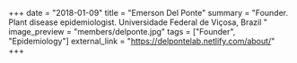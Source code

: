 +++
date = "2018-01-09"
title = "Emerson Del Ponte"
summary = "Founder. Plant disease epidemiologist. Universidade Federal de Viçosa, Brazil "
image_preview = "members/delponte.jpg"
tags = ["Founder", "Epidemiology"]
external_link = "https://delpontelab.netlify.com/about/"
+++
